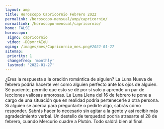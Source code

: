 ```yaml
---
layout: amp
title: Horoscopo Capricornio Febrero 2022 
permalink: /horoscopo-mensual/amp/capricornio/
normallink: /horoscopo-mensual/capricornio/
home: FALSE
horoscopo:
 signo: capricornio
 video: -DQpmrrAIeU
ogimg: /images/mes/Capricornio_mes.png#2022-01-27
sitemap:
 priority: 1
 changefreq: 'monthly'
 lastmod: '2022-01-27'
---
```



¿Eres la respuesta a la oración romántica de alguien? La Luna Nueva de febrero podría hacerte ver como alguien perfecto ante los ojos de alguien. Sé paciente, permite que esto se dé por sí solo y aprende un par de lecciones valiosas amorosas. La Luna Llena del 16 de febrero te pone a cargo de una situación que en realidad podría pertenecerle a otra persona. Si alguien se acerca para preguntarte o pedirte algo, sabrás cómo responder. Sabrás hacer lo necesario sin agitar a la gente y así recibir más agradecimiento verbal. Un destello de terquedad podría atrasarte el 28 de febrero, cuando Mercurio cuadre a Plutón. Todo saldrá bien al final.     